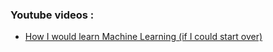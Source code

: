 ### Youtube videos :
- [How I would learn Machine Learning (if I could start over)](https://www.youtube.com/watch?v=wtolixa9XTg)
